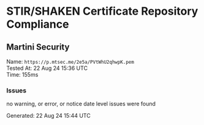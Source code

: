 # STIR/SHAKEN Certificate Repository Compliance

## Martini Security

Name: `https://p.mtsec.me/2e5a/PVtWhU2qhwpK.pem`\
Tested At: 22 Aug 24 15:36 UTC\
Time: 155ms

### Issues

no warning, or error, or notice date level issues were found

Generated: 22 Aug 24 15:44 UTC